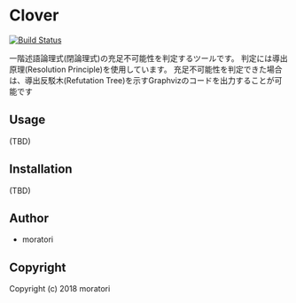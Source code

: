 # Clover

[![Build Status](https://travis-ci.org/moratori/clover.svg?branch=master)](https://travis-ci.org/moratori/clover)

一階述語論理式(閉論理式)の充足不可能性を判定するツールです。
判定には導出原理(Resolution Principle)を使用しています。
充足不可能性を判定できた場合は、導出反駁木(Refutation Tree)を示すGraphvizのコードを出力することが可能です

## Usage

(TBD)

## Installation

(TBD)

## Author

* moratori

## Copyright

Copyright (c) 2018 moratori

